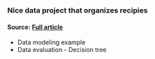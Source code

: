 ### Nice data project that organizes recipies   
#### Source: [Full article](http://yongyeol.com/papers/ahn-flavornet-2011.pdf?utm_medium=Exinfluencer&utm_source=Nurture&utm_content=000026UJ&utm_term=10006555&utm_id=SkillsNetwork-Courses-IBMDeveloperSkillsNetwork-DS0103EN-SkillsNetwork-20083987&utm_email=Email&utm_campaign=PLACEHOLDER) 

- Data modeling example
- Data evaluation - Decision tree
